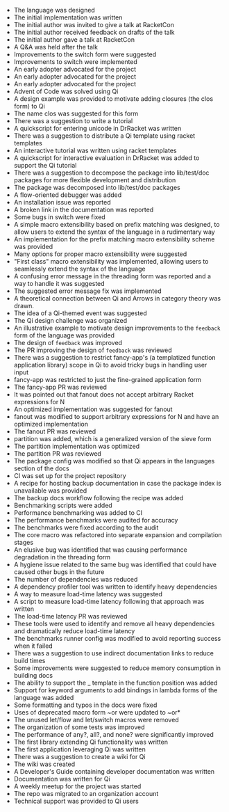 * The language was designed
* The initial implementation was written
* The initial author was invited to give a talk at RacketCon
* The initial author received feedback on drafts of the talk
* The initial author gave a talk at RacketCon
* A Q&A was held after the talk
* Improvements to the switch form were suggested
* Improvements to switch were implemented
* An early adopter advocated for the project
* An early adopter advocated for the project
* An early adopter advocated for the project
* Advent of Code was solved using Qi
* A design example was provided to motivate adding closures (the clos form) to Qi
* The name clos was suggested for this form
* There was a suggestion to write a tutorial
* A quickscript for entering unicode in DrRacket was written
* There was a suggestion to distribute a Qi template using racket templates
* An interactive tutorial was written using racket templates
* A quickscript for interactive evaluation in DrRacket was added to support the Qi tutorial
* There was a suggestion to decompose the package into lib/test/doc packages for more flexible development and distribution
* The package was decomposed into lib/test/doc packages
* A flow-oriented debugger was added
* An installation issue was reported
* A broken link in the documentation was reported
* Some bugs in switch were fixed
* A simple macro extensibility based on prefix matching was designed, to allow users to extend the syntax of the language in a rudimentary way
* An implementation for the prefix matching macro extensibility scheme was provided
* Many options for proper macro extensibility were suggested
* "First class" macro extensibility was implemented, allowing users to seamlessly extend the syntax of the language
* A confusing error message in the threading form was reported and a way to handle it was suggested
* The suggested error message fix was implemented
* A theoretical connection between Qi and Arrows in category theory was drawn.
* The idea of a Qi-themed event was suggested
* The Qi design challenge was organized
* An illustrative example to motivate design improvements to the `feedback` form of the language was provided
* The design of `feedback` was improved
* The PR improving the design of `feedback` was reviewed
* There was a suggestion to restrict fancy-app's (a templatized function application library) scope in Qi to avoid tricky bugs in handling user input
* fancy-app was restricted to just the fine-grained application form
* The fancy-app PR was reviewed
* It was pointed out that fanout does not accept arbitrary Racket expressions for N
* An optimized implementation was suggested for fanout
* fanout was modified to support arbitrary expressions for N and have an optimized implementation
* The fanout PR was reviewed
* partition was added, which is a generalized version of the sieve form
* The partition implementation was optimized
* The partition PR was reviewed
* The package config was modified so that Qi appears in the languages section of the docs
* CI was set up for the project repository
* A recipe for hosting backup documentation in case the package index is unavailable was provided
* The backup docs workflow following the recipe was added
* Benchmarking scripts were added
* Performance benchmarking was added to CI
* The performance benchmarks were audited for accuracy
* The benchmarks were fixed according to the audit
* The core macro was refactored into separate expansion and compilation stages
* An elusive bug was identified that was causing performance degradation in the threading form
* A hygiene issue related to the same bug was identified that could have caused other bugs in the future
* The number of dependencies was reduced
* A dependency profiler tool was written to identify heavy dependencies
* A way to measure load-time latency was suggested
* A script to measure load-time latency following that approach was written
* The load-time latency PR was reviewed
* These tools were used to identify and remove all heavy dependencies and dramatically reduce load-time latency
* The benchmarks runner config was modified to avoid reporting success when it failed
* There was a suggestion to use indirect documentation links to reduce build times
* Some improvements were suggested to reduce memory consumption in building docs
* The ability to support the _ template in the function position was added
* Support for keyword arguments to add bindings in lambda forms of the language was added
* Some formatting and typos in the docs were fixed
* Uses of deprecated macro form ~or were updated to ~or*
* The unused let/flow and let/switch macros were removed
* The organization of some tests was improved
* The performance of any?, all?, and none? were significantly improved
* The first library extending Qi functionality was written
* The first application leveraging Qi was written
* There was a suggestion to create a wiki for Qi
* The wiki was created
* A Developer's Guide containing developer documentation was written
* Documentation was written for Qi
* A weekly meetup for the project was started
* The repo was migrated to an organization account
* Technical support was provided to Qi users
